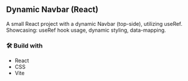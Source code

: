 ## Dynamic Navbar (React)

A small React project with a dynamic Navbar (top-side), utilizing useRef. Showcasing: useRef hook usage, dynamic styling, data-mapping.

### 🛠️ Build with

- React
- CSS
- Vite
